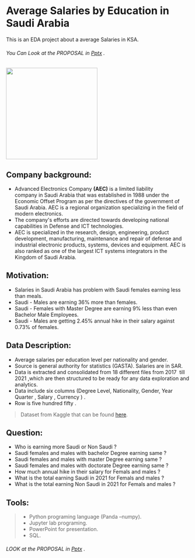 # Average Salaries by Education in Saudi Arabia 
This is an EDA project about a average Salaries in KSA.
###### You Can Look at the PROPOSAL in [Pptx](https://1drv.ms/p/s!AtiyW7xom5w2gQeoytwKbocwOT2G?e=ILxfSc) .
<img src="https://upload.wikimedia.org/wikipedia/commons/0/06/Advanced_Electronics_Company_New_Logo.png"  width="250" height="250"> 


 ## <a name='intro'>Company background:</a>

  - Advanced Electronics Company **(AEC)** is a limited liability company in Saudi Arabia that was established in 1988 under the Economic Offset Program as per the directives of       the government of Saudi Arabia. AEC is a regional organization specializing in the field of modern electronics. 
  - The company's efforts are directed towards developing national capabilities in Defense and ICT technologies.
  - AEC is specialized in the research, design, engineering, product development, manufacturing, maintenance and repair of defense and industrial electronic products, systems,         devices and equipment. AEC is also ranked as one of the largest ICT systems integrators in the Kingdom of Saudi Arabia.
 

 ## <a name='intro' >Motivation:</a>
 - Salaries in Saudi Arabia has problem with Saudi females earning less than meals.</font>
 - Saudi - Males are earning 36% more than females.
 - Saudi - Females with Master Degree are earning 9% less than even Bachelor Male Employees.
 - Saudi - Males are getting 2.45% annual hike in their salary against 0.73% of females. </font>

  
  
 ## <a name='intro' >Data Description:</a>

  - Average salaries per education level per nationality and gender.
  - Source is general authority for statistics (GASTA). Salaries are in SAR. 
  - Data is extracted and consolidated from 18 different files from 2017  till 2021 ,which are then structured to be ready for any data exploration and analytics.
  - Data include six columns (Degree Level, Nationality, Gender, Year Quarter , Salary , Currency ) .
  - Row is five hundred fifty .
   > Dataset from Kaggle that can be found [here](https://www.kaggle.com/majedalhulayel/average-salaries-by-education-in-saudi-arabia).
 
 
## <a name='intro' >Question:</a>
   - Who is earning more Saudi or Non Saudi ?
   - Saudi females and males with bachelor Degree earning same ?
   - Saudi females and males with master Degree earning same ?
   - Saudi females and males with doctorate Degree earning same ?
   - How much annual hike in their salary for Femals and males ? 
   - What is the total earning Saudi in 2021 for Femals and males ?
   - What is the total earning Non Saudi in 2021 for Femals and males ?

 
 ## <a name='intro' >Tools:</a>
   >- Python programing language (Panda –numpy).
   >- Jupyter lab programing.
   >- PowerPoint for presentation.
   >- SQL. 
   
   
###### LOOK at the PROPOSAL in [Pptx](https://1drv.ms/p/s!AtiyW7xom5w2gQeoytwKbocwOT2G?e=ILxfSc) .
